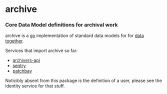 # archive
### Core Data Model definitions for archival work

archive is a [go](golang.org) implementation of standard data models for for [data together](https://github.com/datatogether/roadmap).

Services that import archive so far:
* [archivers-api](https://github.com/datatogether/archivers-api)
* [sentry](https://github.com/datatogether/sentry)
* [patchbay](https://github.com/datatogether/patchbay)

Noticibly absent from this package is the definition of a user, please see the identity service for that stuff.
